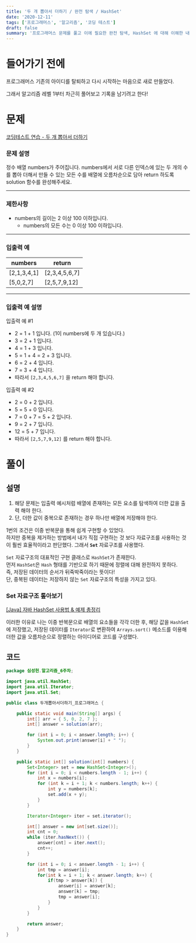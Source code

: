 ```yaml
---
title: '두 개 뽑아서 더하기 / 완전 탐색 / HashSet'
date: '2020-12-11'
tags: ['프로그래머스', '알고리즘', '코딩 테스트']
draft: false
summary: '프로그래머스 문제를 풀고 이에 필요한 완전 탐색, HashSet 에 대해 이해한 내용을 정리 했습니다.'
---
```


# 들어가기 전에

프로그래머스 기존의 아이디를 탈퇴하고 다시 시작하는 마음으로 새로 만들었다.

그래서 알고리즘 레벨 1부터 차근히 풀어보고 기록을 남기려고 한다!

# 문제

[코딩테스트 연습 - 두 개 뽑아서 더하기](https://programmers.co.kr/learn/courses/30/lessons/68644)

### **문제 설명**

정수 배열 numbers가 주어집니다. numbers에서 서로 다른 인덱스에 있는 두 개의 수를 뽑아 더해서 만들 수 있는 모든 수를 배열에 오름차순으로 담아 return 하도록 solution 함수를 완성해주세요.

---

### 제한사항

- numbers의 길이는 2 이상 100 이하입니다.
  - numbers의 모든 수는 0 이상 100 이하입니다.

---

### 입출력 예

| numbers       | return          |
| ------------- | --------------- |
| \[2,1,3,4,1\] | \[2,3,4,5,6,7\] |
| \[5,0,2,7\]   | \[2,5,7,9,12\]  |

---

### 입출력 예 설명

입출력 예 #1

- 2 = 1 + 1 입니다. (1이 numbers에 두 개 있습니다.)
- 3 = 2 + 1 입니다.
- 4 = 1 + 3 입니다.
- 5 = 1 + 4 = 2 + 3 입니다.
- 6 = 2 + 4 입니다.
- 7 = 3 + 4 입니다.
- 따라서 `[2,3,4,5,6,7]` 을 return 해야 합니다.

입출력 예 #2

- 2 = 0 + 2 입니다.
- 5 = 5 + 0 입니다.
- 7 = 0 + 7 = 5 + 2 입니다.
- 9 = 2 + 7 입니다.
- 12 = 5 + 7 입니다.
- 따라서 `[2,5,7,9,12]` 를 return 해야 합니다.

# 풀이

## 설명

1. 해당 문제는 입출력 예시처럼 배열에 존재하는 모든 요소를 탐색하여 더한 값을 출력 해야 한다.
2. 단, 더한 값이 중복으로 존재하는 경우 하나만 배열에 저장해야 한다.

1번의 조건은 이중 반복문을 통해 쉽게 구현할 수 있었다.  
하지만 중복을 제거하는 방법에서 내가 직접 구현하는 것 보다 자료구조를 사용하는 것이 훨씬 효율적이라고 판단했다. 그래서 **`Set`** 자료구조를 사용했다.

`Set` 자료구조의 대표적인 구현 클래스로 `HashSet`가 존재한다.  
먼저 `HashSet`은 `Hash` 형태를 기반으로 하기 때문에 정렬에 대해 완전하지 못하다.  
즉, 저장된 데이터의 순서가 뒤죽박죽이라는 뜻이다!  
단, 중복된 데이터는 저장하지 않는 `Set` 자료구조의 특성을 가지고 있다.

### Set 자료구조 톺아보기

[\[Java\] 자바 HashSet 사용법 & 예제 총정리](https://coding-factory.tistory.com/554)

이러한 이유로 나는 이중 반복문으로 배열의 요소들을 각각 더한 후, 해당 값을 `HashSet`에 저장했고, 저장된 데이터를 `Iterator`로 변환하여 `Arrays.sort()` 메소드를 이용해 더한 값을 오름차순으로 정렬하는 아이디어로 코드를 구성했다.

## 코드

```java
package 심성헌.알고리즘_6주차;

import java.util.HashSet;
import java.util.Iterator;
import java.util.Set;

public class 두개뽑아서더하기_프로그래머스 {

    public static void main(String[] args) {
        int[] arr = { 5, 0, 2, 7 };
        int[] answer = solution(arr);

        for (int i = 0; i < answer.length; i++) {
            System.out.print(answer[i] + " ");
        }
    }

    public static int[] solution(int[] numbers) {
        Set<Integer> set = new HashSet<Integer>();
        for (int i = 0; i < numbers.length - 1; i++) {
            int x = numbers[i];
            for (int k = i + 1; k < numbers.length; k++) {
                int y = numbers[k];
                set.add(x + y);
            }
        }

        Iterator<Integer> iter = set.iterator();

        int[] answer = new int[set.size()];
        int cnt = 0;
        while (iter.hasNext()) {
            answer[cnt] = iter.next();
            cnt++;
        }

        for (int i = 0; i < answer.length - 1; i++) {
            int tmp = answer[i];
            for(int k = i + 1; k < answer.length; k++) {
                if(tmp > answer[k]) {
                    answer[i] = answer[k];
                    answer[k] = tmp;
                    tmp = answer[i];
                }
            }
        }

        return answer;
    }
}
```
